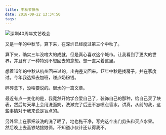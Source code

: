 ```yaml
---
title: 中秋节快乐
date: 2018-09-22 13:34:50
tags:
---
```


![深圳40周年文艺晚会](http://jerry-yang.qiniudn.com/2018-09-22FiTmGTyu551mMpPy3XHnN_Xek1Bb)

又是一年的中秋节，算下来，在深圳已经度过第三个中秋了。

算下来，确实三年没啥大的成就，但是真心喜欢这个城市。让我看到了更大的世界，并且有了一种特别不想回去的念想。想一直呆着这里。

想着16年的中秋从杭州回来过的，出完差又回来。17年中秋是找房子，并在家度过。今年我选择去加班，赚点奶粉钱。

碎碎念下，没啥要说的。很水的一篇文章。

最近有点一变化的是，我竟然开始学会爱自己了，装饰自己的那种，给自己买了块表，然后每天早上会用洗面奶，洗漱完了后还不忘喷点香水。讲真，从前的我，这些事情对于我来说是盲点的。

另外早上在家把该洗的洗了晒了，地也拖干净，写完这个出门剪头和买点水果。 然后晚上去高铁站接娘俩。不知道小伙计还认得我不。

